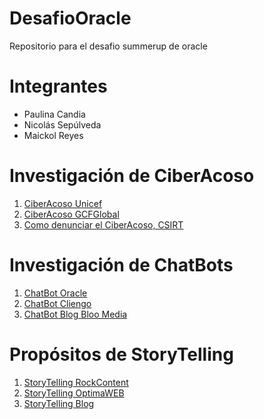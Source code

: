 # DesafioOracle
Repositorio para el desafio summerup de oracle

# Integrantes

- Paulina Candia
- Nicolás Sepúlveda
- Maickol Reyes

# Investigación de CiberAcoso

1. [CiberAcoso Unicef](https://www.unicef.org/es/end-violence/ciberacoso-que-es-y-como-detenerlo)
2. [CiberAcoso GCFGlobal](https://edu.gcfglobal.org/es/seguridad-en-internet/que-es-ciberacoso-y-como-prevenirlo/1/)
3. [Como denunciar el CiberAcoso, CSIRT](https://www.ciberseguridad.gob.cl/recomendaciones/ciberguia-acoso-digital/)

# Investigación de ChatBots

1. [ChatBot Oracle](https://www.oracle.com/cl/chatbots/what-is-a-chatbot/)
2. [ChatBot Cliengo](https://blog.cliengo.com/chatbots-opciones/)
3. [ChatBot Blog Bloo Media](https://bloo.media/blog/por-que-implementar-chatbot-en-tu-estrategia-de-marketing/)

# Propósitos de StoryTelling

1. [StoryTelling RockContent](https://rockcontent.com/es/blog/que-es-storytelling/#:~:text=Storytelling%20es%20el%20arte%20de,el%20lector%20a%20nivel%20emocional.)
2. [StoryTelling OptimaWEB](https://www.optimaweb.es/storytelling-que-es/)
3. [StoryTelling Blog](https://soyrafaramos.com/que-es-el-storytelling/)
